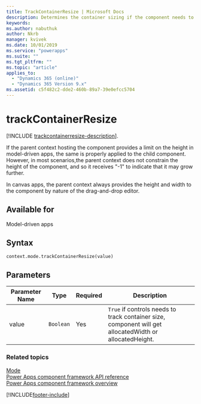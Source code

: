 ```yaml
---
title: TrackContainerResize | Microsoft Docs
description: Determines the container sizing if the component needs to react.
keywords:
ms.author: nabuthuk
author: Nkrb
manager: kvivek
ms.date: 10/01/2019
ms.service: "powerapps"
ms.suite: ""
ms.tgt_pltfrm: ""
ms.topic: "article"
applies_to: 
  - "Dynamics 365 (online)"
  - "Dynamics 365 Version 9.x"
ms.assetid: c5f482c2-dde2-460b-89a7-39e0efcc5704
---
```


# trackContainerResize

[!INCLUDE [trackcontainerresize-description](includes/trackcontainerresize-description.md)].

If the parent context hosting the component provides a limit on the height in model-driven apps, the same is properly applied to the child component. However, in most scenarios,the parent context does not constrain the height of the component, and so it receives "-1" to indicate that it may grow further.

In canvas apps, the parent context always provides the height and width to the component by nature of the drag-and-drop editor.

## Available for 

Model-driven apps

## Syntax

`context.mode.trackContainerResize(value)`

## Parameters

| Parameter Name|Type|Required|Description|
| ------------- |----|--------|-----------|
|value|`Boolean`|Yes|`True` if controls needs to track container size, component will get allocatedWidth or allocatedHeight.|


### Related topics

[Mode](../mode.md)<br/>
[Power Apps component framework API reference](../../reference/index.md)<br/>
[Power Apps component framework overview](../../overview.md)


[!INCLUDE[footer-include](../../../../includes/footer-banner.md)]